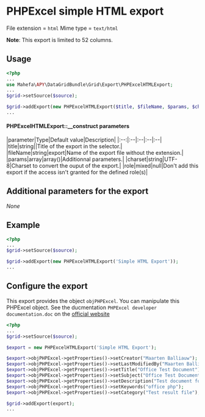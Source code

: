 PHPExcel simple HTML export
=================================

File extension = `html`
Mime type = `text/html`

**Note**: This export is limited to 52 columns.

## Usage
```php
<?php
...
use Mahefa\APY\DataGridBundle\Grid\Export\PHPExcelHTMLExport;
...
$grid->setSource($source);

$grid->addExport(new PHPExcelHTMLExport($title, $fileName, $params, $charset, $role));
...
```

#### PHPExcelHTMLExport::__construct parameters

|parameter|Type|Default value|Description|
|:--:|:--|:--|:--|:--|
|title|string||Title of the export in the selector.|
|fileName|string|export|Name of the export file without the extension.|
|params|array|array()|Additionnal parameters.|
|charset|string|UTF-8|Charset to convert the ouput of the export.|
|role|mixed|null|Don't add this export if the access isn't granted for the defined role(s)|

## Additional parameters for the export

_None_

## Example

```php
<?php
...
$grid->setSource($source);

$grid->addExport(new PHPExcelHTMLExport('Simple HTML Export'));
...
```

## Configure the export

This export provides the object `objPHPExcel`. You can manipulate this PHPExcel object.
See the ducmentation `PHPExcel developer documentation.doc` on the [official website](http://phpexcel.codeplex.com/)


```php
<?php
...
$grid->setSource($source);

$export = new PHPExcelHTMLExport('Simple HTML Export');

$export->objPHPExcel->getProperties()->setCreator("Maarten Balliauw");
$export->objPHPExcel->getProperties()->setLastModifiedBy("Maarten Balliauw");
$export->objPHPExcel->getProperties()->setTitle("Office Test Document");
$export->objPHPExcel->getProperties()->setSubject("Office Test Document");
$export->objPHPExcel->getProperties()->setDescription("Test document for Office, generated using PHP classes.");
$export->objPHPExcel->getProperties()->setKeywords("office php");
$export->objPHPExcel->getProperties()->setCategory("Test result file");

$grid->addExport(export);
...
```
